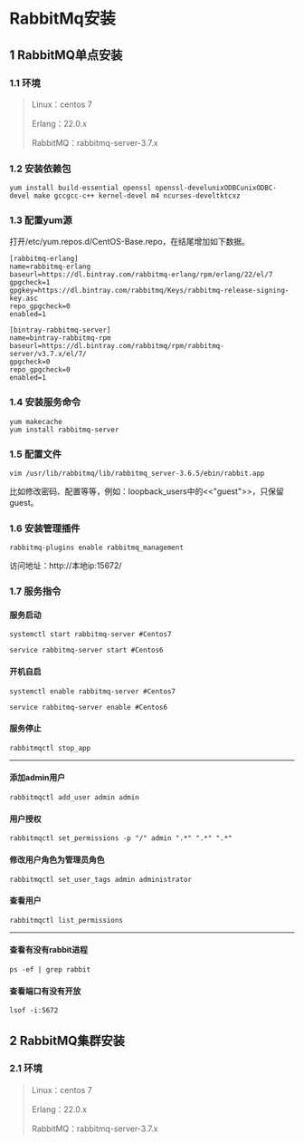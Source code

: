 # RabbitMq安装



## 1 RabbitMQ单点安装

### 1.1 环境

> Linux：centos 7
>
> Erlang：22.0.x
>
> RabbitMQ：rabbitmq-server-3.7.x

### 1.2 安装依赖包

```shell
yum install build-essential openssl openssl-develunixODBCunixODBC-devel make gccgcc-c++ kernel-devel m4 ncurses-develtktcxz
```

### 1.3 配置yum源

打开/etc/yum.repos.d/CentOS-Base.repo，在结尾增加如下数据。

```shell
[rabbitmq-erlang]
name=rabbitmq-erlang
baseurl=https://dl.bintray.com/rabbitmq-erlang/rpm/erlang/22/el/7
gpgcheck=1
gpgkey=https://dl.bintray.com/rabbitmq/Keys/rabbitmq-release-signing-key.asc
repo_gpgcheck=0
enabled=1

[bintray-rabbitmq-server]
name=bintray-rabbitmq-rpm
baseurl=https://dl.bintray.com/rabbitmq/rpm/rabbitmq-server/v3.7.x/el/7/
gpgcheck=0
repo_gpgcheck=0
enabled=1
```

### 1.4 安装服务命令

```shell
yum makecache
yum install rabbitmq-server
```

### 1.5 配置文件

```shell
vim /usr/lib/rabbitmq/lib/rabbitmq_server-3.6.5/ebin/rabbit.app
```

比如修改密码、配置等等，例如：loopback_users中的<<"guest">>，只保留guest。

### 1.6 安装管理插件

```shell
rabbitmq-plugins enable rabbitmq_management
```

访问地址：http://本地ip:15672/

### 1.7 服务指令

#### 服务启动

```shell
systemctl start rabbitmq-server #Centos7
```

```SHELL
service rabbitmq-server start #Centos6
```

#### 开机自启

```SHELL
systemctl enable rabbitmq-server #Centos7
```

```SHELL
service rabbitmq-server enable #Centos6
```

#### 服务停止

```shell
rabbitmqctl stop_app
```

------

#### 添加admin用户

```shell
rabbitmqctl add_user admin admin
```

#### 用户授权

```shell
rabbitmqctl set_permissions -p "/" admin ".*" ".*" ".*"
```

#### 修改用户角色为管理员角色

```shell
rabbitmqctl set_user_tags admin administrator
```

#### 查看用户

```shell
rabbitmqctl list_permissions
```

------

#### 查看有没有rabbit进程

```shell
ps -ef | grep rabbit
```

#### 查看端口有没有开放

```shell
lsof -i:5672
```

### 

## 2 RabbitMQ集群安装

### 2.1 环境

> Linux：centos 7
>
> Erlang：22.0.x
>
> RabbitMQ：rabbitmq-server-3.7.x

